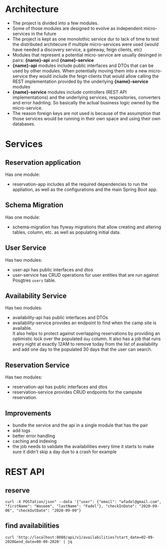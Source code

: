 # Architecture
* The project is divided into a few modules. 
* Some of those modules are designed to evolve as independent micro-services in the future
* The project is kept as one monolothic service dur to lack of time to test the distributed architecure if multiple micro-services were used (would have needed a discovery service, a gateway, feign clients, etc)
* Modules that represent a potential micro-service are usually desinged in pairs: **{name}-api** and **{name}-service**
* **{name}-api** modules include public interfaces and DTOs that can be used by other modules. When potentially moving them into a new micro-service they would include the feign clients that would allow calling the REST implementation provided by the underlying **{name}-service** modules 
* **{name}-service** modules include controllers (REST API implementations) and the underlying services, respositories, converters and error hadnling. So basically the actual business logic owned by the micro-service.
* The reason foreign keys are not used is because of the assumption that those services would be running in their own space and using their own databases.

# Services
## Reservation application
Has one module:
* reservation-app includes all the required dependencies to run the appliation, as well as the configurations and the main Spring Boot app.

## Schema Migration
Has one module:
* schema-migration has flyway migrations that allow creating and altering tables, column, etc. as well as populating initial data.

## User Service
Has two modules:
* user-api has public interfaces and dtos
* user-service has CRUD operations for user entities that are run against Posgtres `users` table.

## Availability Service
Has two modules:
* availability-api has public interfaces and DTOs
* availability-service provides an endpoint to find when the camp site is available.   
It also helps to protect against overlapping reservations by providing an optimistic lock over the populated `day` column. It also has a job that runs every night at exactly 12AM to remove today from the list of availability and add one day to the populated 30 days that the user can search.

## Reservation Service
Has two modules:
* reservation-api has public interfaces and dtos
* reservation-service provides CRUD endpoints for the campsite reservation.

## Improvements
* bundle the service and the api in a single module that has the pair
* add logs
* better error handling
* caching and indexing
* the job needs to validate the availabilities every time it starts to make sure it didn't skip a day due to a crash for example

# REST API
## reserve
`curl -X POSTation/json" --data '{"user": {"email": "wfadel@gmail.com", "firstName": "Waseem", "lastName": "Fadel"}, "checkInDate": "2020-09-06", "checkOutDate": "2020-09-09"}`

## find availabilities
`curl 'http://localhost:8080/api/v1/availabilities?start_date=02-09-2020&end_date=08-09-2020' | jq`
